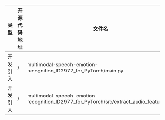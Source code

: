 ﻿| 类型     | 开源代码地址                                       | 文件名                                              | 公网IP地址/公网URL地址/域名/邮箱地址                                                                                                                                                                                                          | 用途说明    |
|--------|----------------------------------------------|--------------------------------------------------|---------------------------------------------------------------------------------------------------------------------------------------------------------------------------------------------------------------------------------|---------|
| 开发引入 | / | multimodal-speech-emotion-recognition_ID2977_for_PyTorch/main.py | http://access.feld.cvut.cz/view.php?cisloclanku=2009060001 | 相关说明 |
| 开发引入 | / | multimodal-speech-emotion-recognition_ID2977_for_PyTorch/src/extract_audio_features.py | http://access.feld.cvut.cz/view.php?cisloclanku=2009060001 | 相关说明 |
